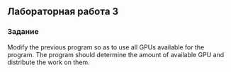 ## Лабораторная работа 3
### Задание
Modify the previous program so as to use all GPUs available for the program. The program should determine the amount of available GPU and distribute the work on them.
